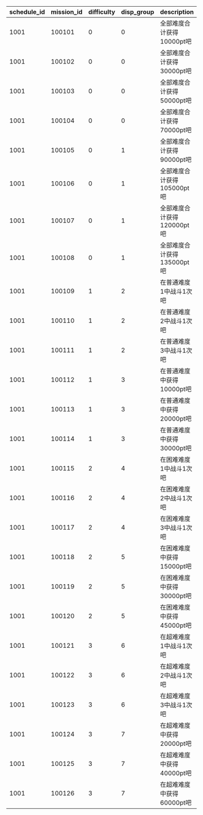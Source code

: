 |schedule_id|mission_id|difficulty|disp_group|description|mission_condition|condition_value_1|condition_num|mission_reward_id|
| --- | --- | --- | --- | --- | --- | --- | --- | --- |
|1001|100101|0|0|全部难度合计获得10000pt吧|1001|10000|1|100101|
|1001|100102|0|0|全部难度合计获得30000pt吧|1001|30000|1|100102|
|1001|100103|0|0|全部难度合计获得50000pt吧|1001|50000|1|100103|
|1001|100104|0|0|全部难度合计获得70000pt吧|1001|70000|1|100104|
|1001|100105|0|1|全部难度合计获得90000pt吧|1001|90000|1|100105|
|1001|100106|0|1|全部难度合计获得105000pt吧|1001|105000|1|100106|
|1001|100107|0|1|全部难度合计获得120000pt吧|1001|120000|1|100107|
|1001|100108|0|1|全部难度合计获得135000pt吧|1001|135000|1|100108|
|1001|100109|1|2|在普通难度1中战斗1次吧|1002|0|1|100109|
|1001|100110|1|2|在普通难度2中战斗1次吧|1003|0|1|100110|
|1001|100111|1|2|在普通难度3中战斗1次吧|1004|0|1|100111|
|1001|100112|1|3|在普通难度中获得10000pt吧|1001|10000|1|100112|
|1001|100113|1|3|在普通难度中获得20000pt吧|1001|20000|1|100113|
|1001|100114|1|3|在普通难度中获得30000pt吧|1001|30000|1|100114|
|1001|100115|2|4|在困难难度1中战斗1次吧|1002|0|1|100115|
|1001|100116|2|4|在困难难度2中战斗1次吧|1003|0|1|100116|
|1001|100117|2|4|在困难难度3中战斗1次吧|1004|0|1|100117|
|1001|100118|2|5|在困难难度中获得15000pt吧|1001|15000|1|100118|
|1001|100119|2|5|在困难难度中获得30000pt吧|1001|30000|1|100119|
|1001|100120|2|5|在困难难度中获得45000pt吧|1001|45000|1|100120|
|1001|100121|3|6|在超难难度1中战斗1次吧|1002|0|1|100121|
|1001|100122|3|6|在超难难度2中战斗1次吧|1003|0|1|100122|
|1001|100123|3|6|在超难难度3中战斗1次吧|1004|0|1|100123|
|1001|100124|3|7|在超难难度中获得20000pt吧|1001|20000|1|100124|
|1001|100125|3|7|在超难难度中获得40000pt吧|1001|40000|1|100125|
|1001|100126|3|7|在超难难度中获得60000pt吧|1001|60000|1|100126|